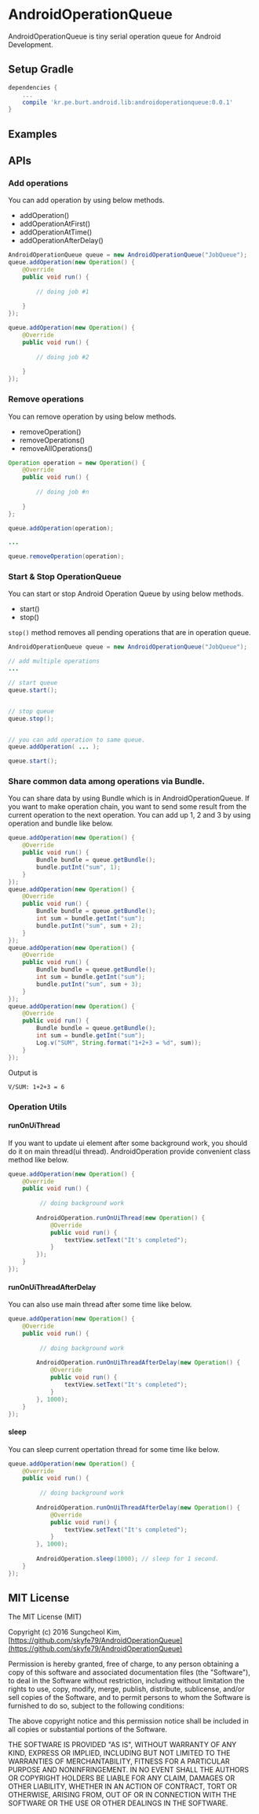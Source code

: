 # AndroidOperationQueue
AndroidOperationQueue is tiny serial operation queue for Android Development. 

## Setup Gradle

```groovy
dependencies {
	...
	compile 'kr.pe.burt.android.lib:androidoperationqueue:0.0.1'
}
```

## Examples


## APIs

### Add operations

You can add operation by using below methods.

 * addOperation()
 * addOperationAtFirst()
 * addOperationAtTime()
 * addOperationAfterDelay()

```java
AndroidOperationQueue queue = new AndroidOperationQueue("JobQueue");
queue.addOperation(new Operation() {
	@Override
	public void run() {
		
		// doing job #1
	
	}
});	

queue.addOperation(new Operation() {
	@Override
	public void run() {
		
		// doing job #2
	
	}
});	

```

### Remove operations

You can remove operation by using below methods.

 * removeOperation()
 * removeOperations()
 * removeAllOperations()

```java
Operation operation = new Operation() {
	@Override
	public void run() {
		
		// doing job #n
	
	}
};

queue.addOperation(operation);

...

queue.removeOperation(operation);

```

### Start & Stop OperationQueue

You can start or stop Android Operation Queue by using below methods.

 * start()
 * stop()

`stop()` method removes all pending operations that are in operation queue. 

```java
AndroidOperationQueue queue = new AndroidOperationQueue("JobQueue");

// add multiple operations
... 

// start queue
queue.start();


// stop queue
queue.stop();


// you can add operation to same queue.
queue.addOperation( ... );

queue.start();
```

### Share common data among operations via Bundle.

You can share data by using Bundle which is in AndroidOperationQueue. If you want to make operation chain, you want to send some result from the current operation to the next operation. You can add up 1, 2 and 3 by using operation and bundle like below. 

```java
queue.addOperation(new Operation() {
    @Override
    public void run() {
        Bundle bundle = queue.getBundle();
        bundle.putInt("sum", 1);
    }
});
queue.addOperation(new Operation() {
    @Override
    public void run() {
        Bundle bundle = queue.getBundle();
        int sum = bundle.getInt("sum");
        bundle.putInt("sum", sum + 2);
    }
});
queue.addOperation(new Operation() {
    @Override
    public void run() {
        Bundle bundle = queue.getBundle();
        int sum = bundle.getInt("sum");
        bundle.putInt("sum", sum + 3);
    }
});
queue.addOperation(new Operation() {
    @Override
    public void run() {
        Bundle bundle = queue.getBundle();
        int sum = bundle.getInt("sum");
        Log.v("SUM", String.format("1+2+3 = %d", sum));
    }
});
```

Output is

```
V/SUM: 1+2+3 = 6
```

### Operation Utils

#### runOnUiThread

If you want to update ui element after some background work, you should do it on main thread(ui thread). AndroidOperation provide convenient class method like below.

```java
queue.addOperation(new Operation() {
    @Override
    public void run() {
    
    	 // doing background work
    	
        AndroidOperation.runOnUiThread(new Operation() {
            @Override
            public void run() {
                textView.setText("It's completed");
            }
        });
    }
});
```

#### runOnUiThreadAfterDelay

You can also use main thread after some time like below.

```java
queue.addOperation(new Operation() {
    @Override
    public void run() {
    
    	 // doing background work
    	
        AndroidOperation.runOnUiThreadAfterDelay(new Operation() {
            @Override
            public void run() {
                textView.setText("It's completed");
            }
        }, 1000);
    }
});
```

#### sleep

You can sleep current opertation thread for some time like below.

```java
queue.addOperation(new Operation() {
    @Override
    public void run() {
    
    	 // doing background work
    	
        AndroidOperation.runOnUiThreadAfterDelay(new Operation() {
            @Override
            public void run() {
                textView.setText("It's completed");
            }
        }, 1000);
        
        AndroidOperation.sleep(1000); // sleep for 1 second.
    }
});
```

## MIT License

The MIT License (MIT)

Copyright (c) 2016 Sungcheol Kim, [https://github.com/skyfe79/AndroidOperationQueue](https://github.com/skyfe79/AndroidOperationQueue)

Permission is hereby granted, free of charge, to any person obtaining a copy
of this software and associated documentation files (the "Software"), to deal
in the Software without restriction, including without limitation the rights
to use, copy, modify, merge, publish, distribute, sublicense, and/or sell
copies of the Software, and to permit persons to whom the Software is
furnished to do so, subject to the following conditions:

The above copyright notice and this permission notice shall be included in all
copies or substantial portions of the Software.

THE SOFTWARE IS PROVIDED "AS IS", WITHOUT WARRANTY OF ANY KIND, EXPRESS OR
IMPLIED, INCLUDING BUT NOT LIMITED TO THE WARRANTIES OF MERCHANTABILITY,
FITNESS FOR A PARTICULAR PURPOSE AND NONINFRINGEMENT. IN NO EVENT SHALL THE
AUTHORS OR COPYRIGHT HOLDERS BE LIABLE FOR ANY CLAIM, DAMAGES OR OTHER
LIABILITY, WHETHER IN AN ACTION OF CONTRACT, TORT OR OTHERWISE, ARISING FROM,
OUT OF OR IN CONNECTION WITH THE SOFTWARE OR THE USE OR OTHER DEALINGS IN THE
SOFTWARE.